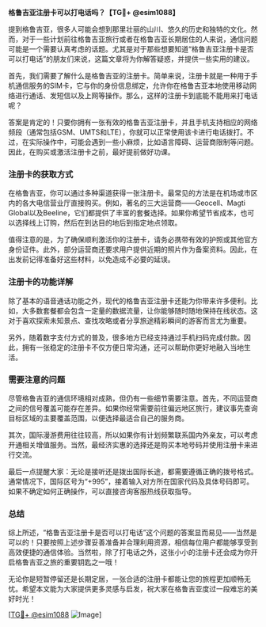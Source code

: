 **格鲁吉亚注册卡可以打电话吗？【TG💪+ @esim1088】**

提到格鲁吉亚，很多人可能会想到那里壮丽的山川、悠久的历史和独特的文化。然而，对于一些计划前往格鲁吉亚旅行或者在格鲁吉亚长期居住的人来说，通信问题可能是一个需要认真考虑的话题。尤其是对于那些想要知道“格鲁吉亚注册卡是否可以打电话”的朋友们来说，这篇文章将为你解答疑惑，并提供一些实用的建议。

首先，我们需要了解什么是格鲁吉亚的注册卡。简单来说，注册卡就是一种用于手机通信服务的SIM卡，它与你的身份信息绑定，允许你在格鲁吉亚本地使用移动网络进行通话、发短信以及上网等操作。那么，这样的注册卡到底能不能用来打电话呢？

答案是肯定的！只要你拥有一张有效的格鲁吉亚注册卡，并且手机支持相应的网络频段（通常包括GSM、UMTS和LTE），你就可以正常使用该卡进行电话拨打。不过，在实际操作中，可能会遇到一些小麻烦，比如语言障碍、运营商限制等问题。因此，在购买或激活注册卡之前，最好提前做好功课。

### 注册卡的获取方式

在格鲁吉亚，你可以通过多种渠道获得一张注册卡。最常见的方法是在机场或市区内的各大电信营业厅直接购买。例如，著名的三大运营商——Geocell、Magti Global以及Beeline，它们都提供了丰富的套餐选择。如果你希望节省成本，也可以选择线上订购，然后在到达目的地后到指定地点领取。

值得注意的是，为了确保顺利激活你的注册卡，请务必携带有效的护照或其他官方身份证件。此外，部分运营商还要求用户提供近期的照片作为备案资料。因此，在出发前记得准备好这些材料，以免造成不必要的延误。

### 注册卡的功能详解

除了基本的语音通话功能之外，现代的格鲁吉亚注册卡还能为你带来许多便利。比如，大多数套餐都会包含一定量的数据流量，让你能够随时随地保持在线状态。这对于喜欢探索未知景点、查找攻略或者分享旅途精彩瞬间的游客而言尤为重要。

另外，随着数字支付方式的普及，很多地方已经支持通过手机扫码完成付款。因此，拥有一张稳定的注册卡不仅方便日常沟通，还可以帮助你更好地融入当地生活。

### 需要注意的问题

尽管格鲁吉亚的通信环境相对成熟，但仍有一些细节需要注意。首先，不同运营商之间的信号覆盖可能存在差异。如果你经常需要前往偏远地区旅行，建议事先查询目标区域的主要覆盖范围，以便选择最适合自己的服务商。

其次，国际漫游费用往往较高，所以如果你有计划频繁联系国内外亲友，可以考虑开通相关增值服务。当然，最经济实惠的选择还是购买本地号码并使用注册卡来进行交流。

最后一点提醒大家：无论是接听还是拨出国际长途，都需要遵循正确的拨号格式。通常情况下，国际区号为“+995”，接着输入对方所在国家代码及具体号码即可。如果不确定如何正确操作，可以直接咨询客服热线获取指导。

### 总结

综上所述，“格鲁吉亚注册卡是否可以打电话”这个问题的答案显而易见——当然是可以的！只要按照上述步骤妥善准备并合理利用资源，相信每位用户都能够享受到高效便捷的通信体验。当然啦，除了打电话之外，这张小小的注册卡还会成为你开启格鲁吉亚之旅的重要钥匙之一哦！

无论你是短暂停留还是长期定居，一张合适的注册卡都能让您的旅程更加顺畅无忧。希望本文能为大家提供更多灵感与启发，祝大家在格鲁吉亚度过一段难忘的美好时光！

[[TG💪+ @esim1088](https://t.me/s/esim1088) ![Image](https://i.postimg.cc/4NQfJmqS/Snipaste-2025-05-13-00-14-12.png)]